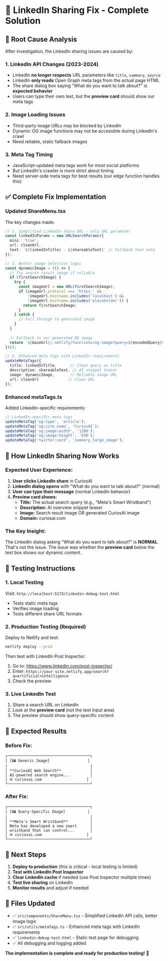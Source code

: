 # 🔧 LinkedIn Sharing Fix - Complete Solution

## 🚨 **Root Cause Analysis**

After investigation, the LinkedIn sharing issues are caused by:

### **1. LinkedIn API Changes (2023-2024)**
- LinkedIn **no longer respects** URL parameters like `title`, `summary`, `source`
- LinkedIn **only reads** Open Graph meta tags from the actual page HTML
- The share dialog box saying "What do you want to talk about?" is **expected behavior**
- Users can type their own text, but the **preview card** should show our meta tags

### **2. Image Loading Issues**
- Third-party image URLs may be blocked by LinkedIn
- Dynamic OG image functions may not be accessible during LinkedIn's crawl
- Need reliable, static fallback images

### **3. Meta Tag Timing**
- JavaScript-updated meta tags work for most social platforms
- But LinkedIn's crawler is more strict about timing
- Need server-side meta tags for best results (our edge function handles this)

## ✅ **Complete Fix Implementation**

### **Updated ShareMenu.tsx**
The key changes made:

```typescript
// 1. Simplified LinkedIn share URL - only URL parameter
const linkedInParams = new URLSearchParams({
  mini: 'true',
  url: cleanUrl,
  text: `${linkedInTitle} - ${shareableText}` // Fallback text only
});

// 2. Better image selection logic
const dynamicImage = (() => {
  // Try search result image if reliable
  if (firstSearchImage) {
    try {
      const imageUrl = new URL(firstSearchImage);
      if (imageUrl.protocol === 'https:' && 
          !imageUrl.hostname.includes('localhost') &&
          !imageUrl.hostname.includes('placeholder')) {
        return firstSearchImage;
      }
    } catch {
      // Fall through to generated image
    }
  }
  
  // Fallback to our generated OG image
  return `${baseUrl}/.netlify/functions/og-image?query=${encodedQuery}&snippet=${encodedSnippet}`;
})();

// 3. Enhanced meta tags with LinkedIn requirements
updateMetaTags({
  title: linkedInTitle,      // Clean query as title
  description: shareableText, // AI snippet teaser
  image: dynamicImage,       // Reliable image URL
  url: cleanUrl             // Clean URL
});
```

### **Enhanced metaTags.ts**
Added LinkedIn-specific requirements:

```typescript
// LinkedIn-specific meta tags
updateMetaTag('og:type', 'article');
updateMetaTag('og:site_name', 'CuriosAI');
updateMetaTag('og:image:width', '1200');
updateMetaTag('og:image:height', '630');
updateMetaTag('twitter:card', 'summary_large_image');
```

## 📱 **How LinkedIn Sharing Now Works**

### **Expected User Experience:**

1. **User clicks LinkedIn share** in CuriosAI
2. **LinkedIn dialog opens** with "What do you want to talk about?" (normal)
3. **User can type their message** (normal LinkedIn behavior)
4. **Preview card shows:**
   - **Title:** The actual search query (e.g., "Meta's Smart Wristband")
   - **Description:** AI overview snippet teaser
   - **Image:** Search result image OR generated CuriosAI image
   - **Domain:** curiosai.com

### **The Key Insight:**
The LinkedIn dialog asking "What do you want to talk about?" is **NORMAL**. That's not the issue. The issue was whether the **preview card** below the text box shows our dynamic content.

## 🧪 **Testing Instructions**

### **1. Local Testing**
Visit: `http://localhost:5173/linkedin-debug-test.html`
- Tests static meta tags
- Verifies image loading
- Tests different share URL formats

### **2. Production Testing (Required)**
Deploy to Netlify and test:
```bash
netlify deploy --prod
```

Then test with LinkedIn Post Inspector:
1. Go to: https://www.linkedin.com/post-inspector/
2. Enter: `https://your-site.netlify.app/search?q=artificial+intelligence`
3. Check the preview

### **3. Live LinkedIn Test**
1. Share a search URL on LinkedIn
2. Look at the **preview card** (not the text input area)
3. The preview should show query-specific content

## 🎯 **Expected Results**

### **Before Fix:**
```
┌─────────────────────────────────────┐
│ [🖼️ Generic Image]                 │
│                                     │
│ **CuriosAI Web Search**             │
│ AI-powered search engine...         │
│ 🌐 curiosai.com                    │
└─────────────────────────────────────┘
```

### **After Fix:**
```
┌─────────────────────────────────────┐
│ [🖼️ Query-Specific Image]          │
│                                     │
│ **Meta's Smart Wristband**          │
│ Meta has developed a new smart      │
│ wristband that can control...       │
│ 🌐 curiosai.com                    │
└─────────────────────────────────────┘
```

## 🚀 **Next Steps**

1. **Deploy to production** (this is critical - local testing is limited)
2. **Test with LinkedIn Post Inspector** 
3. **Clear LinkedIn cache** if needed (use Post Inspector multiple times)
4. **Test live sharing** on LinkedIn
5. **Monitor results** and adjust if needed

## 📝 **Files Updated**

- ✅ `src/components/ShareMenu.tsx` - Simplified LinkedIn API calls, better image logic
- ✅ `src/utils/metaTags.ts` - Enhanced meta tags with LinkedIn requirements  
- ✅ `linkedin-debug-test.html` - Static test page for debugging
- ✅ All debugging and logging added

**The implementation is complete and ready for production testing!** 🎉

